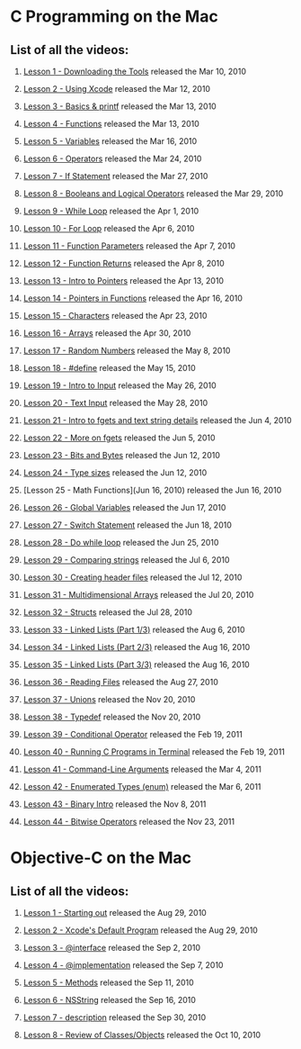 # C Programming on the Mac

## List of all the videos:

1. [Lesson 1 - Downloading the Tools](http://youtu.be/4BVD8JsOiDI) released the Mar 10, 2010

2. [Lesson 2 - Using Xcode](http://youtu.be/majuG_JNCbk) released the Mar 12, 2010

3. [Lesson 3 - Basics & printf](http://youtu.be/MqU2v2ftqPU) released the Mar 13, 2010

4. [Lesson 4 - Functions](http://youtu.be/bDwSTAe7Bzo) released the Mar 13, 2010

5. [Lesson 5 - Variables](http://youtu.be/mnOI2-lct-k) released the Mar 16, 2010

6. [Lesson 6 - Operators](http://youtu.be/jhhFRkGt6_g) released the Mar 24, 2010

7. [Lesson 7 -  If Statement](http://youtu.be/OiLTHXsUv9Q) released the Mar 27, 2010

8. [Lesson 8 - Booleans and Logical Operators](http://youtu.be/TUqEfnrPNIs) released the Mar 29, 2010

9. [Lesson 9 - While Loop](http://youtu.be/8zc4vooPCjA) released the Apr 1, 2010

10. [Lesson 10 - For Loop](http://youtu.be/W7pNkyqzRxQ) released the Apr 6, 2010

11. [Lesson 11 - Function Parameters](http://youtu.be/bglumGOTcGk) released the Apr 7, 2010

12. [Lesson 12 - Function Returns](http://youtu.be/Yuw9xcaWkO8) released the Apr 8, 2010

13. [Lesson 13 - Intro to Pointers](http://youtu.be/8gCMZuPYKZg) released the Apr 13, 2010

14. [Lesson 14 - Pointers in Functions](http://youtu.be/Lfg3lXz6Kuo) released the Apr 16, 2010

15. [Lesson 15 - Characters](http://youtu.be/w_6Mqbj80yk) released the Apr 23, 2010

16. [Lesson 16 - Arrays](http://youtu.be/Cl-Vg6XTnrE) released the Apr 30, 2010

17. [Lesson 17 - Random Numbers](http://youtu.be/XPIcb393OmM) released the May 8, 2010

18. [Lesson 18 - #define](http://youtu.be/QDq_ZbdYyJA) released the May 15, 2010

19. [Lesson 19 - Intro to Input](http://youtu.be/zJ9YkjNsD0c) released the May 26, 2010

20. [Lesson 20 - Text Input](http://youtu.be/4l2e8B46Dgo) released the May 28, 2010

21. [Lesson 21 - Intro to fgets and text string details](http://youtu.be/2ZFY4yGPwHQ) released the Jun 4, 2010

22. [Lesson 22 - More on fgets](http://youtu.be/f7uchDyUoTo) released the Jun 5, 2010

23. [Lesson 23 - Bits and Bytes](http://youtu.be/RPbH_Ch34wc) released the Jun 12, 2010

24. [Lesson 24 - Type sizes](http://youtu.be/yzqcaCXrgj0) released the Jun 12, 2010

25. [Lesson 25 - Math Functions](Jun 16, 2010) released the Jun 16, 2010

26. [Lesson 26 - Global Variables](http://youtu.be/PsvpDWAezdo) released the Jun 17, 2010

27. [Lesson 27 - Switch Statement](http://youtu.be/Kd08i9lkRrw) released the Jun 18, 2010

28. [Lesson 28 - Do while loop](http://youtu.be/B4zIj6b4TW0) released the Jun 25, 2010

29. [Lesson 29 - Comparing strings](http://youtu.be/2n8tM-vkLZo) released the Jul 6, 2010

30. [Lesson 30 - Creating header files](http://youtu.be/TFtM7D0UoYU) released the Jul 12, 2010

31. [Lesson 31 - Multidimensional Arrays](http://youtu.be/wPP5gSqCZb8) released the Jul 20, 2010

32. [Lesson 32 - Structs](http://youtu.be/O6XTAZSVshY) released the Jul 28, 2010

33. [Lesson 33 - Linked Lists (Part 1/3)](http://youtu.be/KIgXmzkMvZM) released the Aug 6, 2010

34. [Lesson 34 - Linked Lists (Part 2/3)](http://youtu.be/4gFrfgfzYJg) released the Aug 16, 2010

35. [Lesson 35 - Linked Lists (Part 3/3)](http://youtu.be/Bvyjo4E-jKI) released the Aug 16, 2010

36. [Lesson 36 - Reading Files](http://youtu.be/AWxYnJ4FzW4) released the Aug 27, 2010

37. [Lesson 37 - Unions](http://youtu.be/Qs0z7f9y23U) released the Nov 20, 2010

38. [Lesson 38 - Typedef](http://youtu.be/Z-QJ6CRsT08) released the Nov 20, 2010

39. [Lesson 39 - Conditional Operator](http://youtu.be/294RX2h-fzo) released the Feb 19, 2011

40. [Lesson 40 - Running C Programs in Terminal](http://youtu.be/0xn2ZE3Y90A) released the Feb 19, 2011

41. [Lesson 41 - Command-Line Arguments](http://youtu.be/eSVLr5lI-es) released the Mar 4, 2011

42. [Lesson 42 - Enumerated Types (enum)](http://youtu.be/ZYDPjpKVaps) released the Mar 6, 2011

43. [Lesson 43 - Binary Intro](http://youtu.be/v1F2ZdeAtDc) released the Nov 8, 2011

44. [Lesson 44 - Bitwise Operators](http://youtu.be/UBSCU3oKcso) released the Nov 23, 2011

# Objective-C on the Mac

## List of all the videos:

1. [Lesson 1 - Starting out](http://youtu.be/1jDS9KCYwFI) released the Aug 29, 2010

2. [Lesson 2 - Xcode's Default Program](http://youtu.be/kvapxHLCO24) released the Aug 29, 2010

3. [Lesson 3 - @interface](http://youtu.be/UT58TsE-x-4) released the Sep 2, 2010

4. [Lesson 4 - @implementation](http://youtu.be/JEPhGgN7YE0) released the Sep 7, 2010

5. [Lesson 5 - Methods](http://youtu.be/IXlRIdpsJsc) released the Sep 11, 2010

6. [Lesson 6 - NSString](http://youtu.be/wR8vQlX0CKE) released the Sep 16, 2010

7. [Lesson 7 - description](http://youtu.be/rhTqEJo4a9w) released the Sep 30, 2010

8. [Lesson 8 - Review of Classes/Objects](http://youtu.be/xj2Z8Ese02o) released the Oct 10, 2010